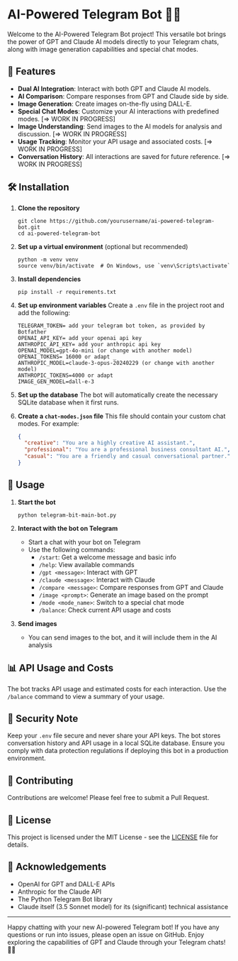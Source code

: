 # AI-Powered Telegram Bot 🤖🚀

Welcome to the AI-Powered Telegram Bot project! This versatile bot brings the power of GPT and Claude AI models directly to your Telegram chats, along with image generation capabilities and special chat modes.

## 🌟 Features

- **Dual AI Integration**: Interact with both GPT and Claude AI models.
- **AI Comparison**: Compare responses from GPT and Claude side by side.
- **Image Generation**: Create images on-the-fly using DALL-E.
- **Special Chat Modes**: Customize your AI interactions with predefined modes. [=> WORK IN PROGRESS]
- **Image Understanding**: Send images to the AI models for analysis and discussion. [=> WORK IN PROGRESS]
- **Usage Tracking**: Monitor your API usage and associated costs. [=> WORK IN PROGRESS]
- **Conversation History**: All interactions are saved for future reference. [=> WORK IN PROGRESS]

## 🛠️ Installation

1. **Clone the repository**
   ```
   git clone https://github.com/yourusername/ai-powered-telegram-bot.git
   cd ai-powered-telegram-bot
   ```

2. **Set up a virtual environment** (optional but recommended)
   ```
   python -m venv venv
   source venv/bin/activate  # On Windows, use `venv\Scripts\activate`
   ```

3. **Install dependencies**
   ```
   pip install -r requirements.txt
   ```

4. **Set up environment variables**
   Create a `.env` file in the project root and add the following:
   ```
   TELEGRAM_TOKEN= add your telegram bot token, as provided by Botfather
   OPENAI_API_KEY= add your openai api key
   ANTHROPIC_API_KEY= add your anthropic api key
   OPENAI_MODEL=gpt-4o-mini (or change with another model)
   OPENAI_TOKENS= 16000 or adapt _
   ANTHROPIC_MODEL=claude-3-opus-20240229 (or change with another model)
   ANTHROPIC_TOKENS=4000 or adapt
   IMAGE_GEN_MODEL=dall-e-3
   ```

5. **Set up the database**
   The bot will automatically create the necessary SQLite database when it first runs.

6. **Create a `chat-modes.json` file**
   This file should contain your custom chat modes. For example:
   ```json
   {
     "creative": "You are a highly creative AI assistant.",
     "professional": "You are a professional business consultant AI.",
     "casual": "You are a friendly and casual conversational partner."
   }
   ```

## 🚀 Usage

1. **Start the bot**
   ```
   python telegram-bit-main-bot.py
   ```

2. **Interact with the bot on Telegram**
   - Start a chat with your bot on Telegram
   - Use the following commands:
     - `/start`: Get a welcome message and basic info
     - `/help`: View available commands
     - `/gpt <message>`: Interact with GPT
     - `/claude <message>`: Interact with Claude
     - `/compare <message>`: Compare responses from GPT and Claude
     - `/image <prompt>`: Generate an image based on the prompt
     - `/mode <mode_name>`: Switch to a special chat mode
     - `/balance`: Check current API usage and costs

3. **Send images**
   - You can send images to the bot, and it will include them in the AI analysis

## 📊 API Usage and Costs

The bot tracks API usage and estimated costs for each interaction. Use the `/balance` command to view a summary of your usage.

## 🔐 Security Note

Keep your `.env` file secure and never share your API keys. The bot stores conversation history and API usage in a local SQLite database. Ensure you comply with data protection regulations if deploying this bot in a production environment.

## 🤝 Contributing

Contributions are welcome! Please feel free to submit a Pull Request.

## 📄 License

This project is licensed under the MIT License - see the [LICENSE](LICENSE) file for details.

## 🙏 Acknowledgements

- OpenAI for GPT and DALL-E APIs
- Anthropic for the Claude API
- The Python Telegram Bot library
- Claude itself (3.5 Sonnet model) for its (significant) technical assistance   

---

Happy chatting with your new AI-powered Telegram bot! If you have any questions or run into issues, please open an issue on GitHub. Enjoy exploring the capabilities of GPT and Claude through your Telegram chats! 🎉🤖
